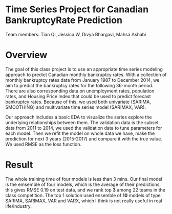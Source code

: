 # Time Series Project for Canadian BankruptcyRate Prediction

Team members: Tian Qi, Jessica W, Divya Bhargavi, Mahsa Ashabi


# Overview

The goal of this class project is to use an appropriate time series modeling approach to predict Canadian monthly bankruptcy rates. With a collection of monthly bankruptcy rates data from January 1987 to December 2014, we aim to predict the bankruptcy rates for the following 36-month period. There are also corresponding data on unemployment rates, population rates, and Housing Price Index that could be used to predict forecast bankruptcy rates. Because of this, we used both univariate (SARIMA, SMOOTHING) and multivariate time series model (SARIMAX, VAR). 

Our approach includes a basic EDA to visualize the series explore the underlying relationships between them. The validation data is the subset data from 2011 to 2014, we used the validation data to tune parameters for each model. Then we refit the model on whole data we have, make the prediction for next 3 years (2015-2017) and compare it with the true value. We used RMSE as the loss function.

# Result

The whole training time of four models is less than 3 mins. Our final model is the emsemble of four models, which is the average of their predictions, this gives RMSE 0.19 on test data, and we rank top **3** among 22 teams in the class competition. The top 1 solution used ensemble of **10** models of type SARIMA, SARIMAX, VAR and VARX, which I think is not really useful in real life/industry.
